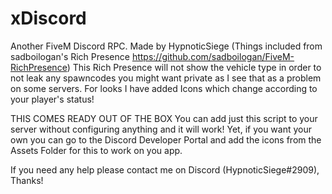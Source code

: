 # xDiscord
 Another FiveM Discord RPC.
Made by HypnoticSiege (Things included from sadboilogan's Rich Presence https://github.com/sadboilogan/FiveM-RichPresence)
This Rich Presence will not show the vehicle type in order to not leak any spawncodes you might want private as I see that as a problem on some servers.
For looks I have added Icons which change according to your player's status!

THIS COMES READY OUT OF THE BOX
You can add just this script to your server without configuring anything and it will work!
Yet, if you want your own you can go to the Discord Developer Portal and add the icons from the Assets Folder for this to work on you app.

If you need any help please contact me on Discord (HypnoticSiege#2909), Thanks!